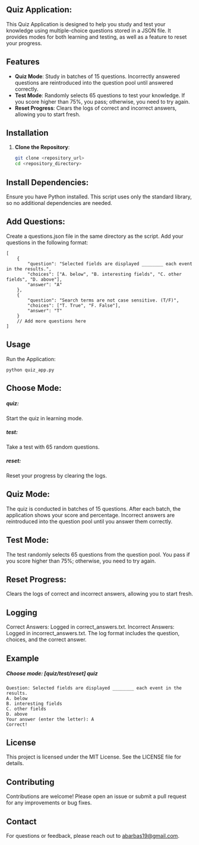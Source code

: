 
## Quiz Application:

This Quiz Application is designed to help you study and test your knowledge using multiple-choice questions stored in a JSON file. It provides modes for both learning and testing, as well as a feature to reset your progress.

## Features

- **Quiz Mode**: Study in batches of 15 questions. Incorrectly answered questions are reintroduced into the question pool until answered correctly.
- **Test Mode**: Randomly selects 65 questions to test your knowledge. If you score higher than 75%, you pass; otherwise, you need to try again.
- **Reset Progress**: Clears the logs of correct and incorrect answers, allowing you to start fresh.

## Installation

1. **Clone the Repository**:
   ```sh
   git clone <repository_url>
   cd <repository_directory>
## Install Dependencies:
Ensure you have Python installed. This script uses only the standard library, so no additional dependencies are needed.

## Add Questions:
Create a questions.json file in the same directory as the script. Add your questions in the following format:
```
[
    {
        "question": "Selected fields are displayed ________ each event in the results.",
        "choices": ["A. below", "B. interesting fields", "C. other fields", "D. above"],
        "answer": "A"
    },
    {
        "question": "Search terms are not case sensitive. (T/F)",
        "choices": ["T. True", "F. False"],
        "answer": "T"
    }
    // Add more questions here
]
```
## Usage
Run the Application:
```
python quiz_app.py
```
## Choose Mode:

##### quiz: 
Start the quiz in learning mode.
##### test: 
Take a test with 65 random questions.
##### reset: 
Reset your progress by clearing the logs.
## Quiz Mode:

The quiz is conducted in batches of 15 questions.
After each batch, the application shows your score and percentage.
Incorrect answers are reintroduced into the question pool until you answer them correctly.
## Test Mode:

The test randomly selects 65 questions from the question pool.
You pass if you score higher than 75%; otherwise, you need to try again.
## Reset Progress:

Clears the logs of correct and incorrect answers, allowing you to start fresh.
## Logging
Correct Answers: Logged in correct_answers.txt.
Incorrect Answers: Logged in incorrect_answers.txt.
The log format includes the question, choices, and the correct answer.

## Example
##### Choose mode: [quiz/test/reset] quiz
```
Question: Selected fields are displayed ________ each event in the results.
A. below
B. interesting fields
C. other fields
D. above
Your answer (enter the letter): A
Correct!
```
## License
This project is licensed under the MIT License. See the LICENSE file for details.

## Contributing
Contributions are welcome! Please open an issue or submit a pull request for any improvements or bug fixes.

## Contact
For questions or feedback, please reach out to abarbas19@gmail.com.